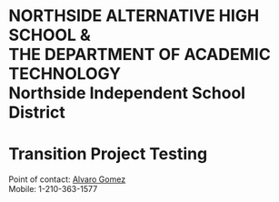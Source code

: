 # NORTHSIDE ALTERNATIVE HIGH SCHOOL &<br>THE DEPARTMENT OF ACADEMIC TECHNOLOGY<br>Northside Independent School District
# Transition Project Testing
Point of contact: [Alvaro Gomez](mailto:alvaro.gomez@nisd.net)<br>Mobile: 1-210-363-1577
